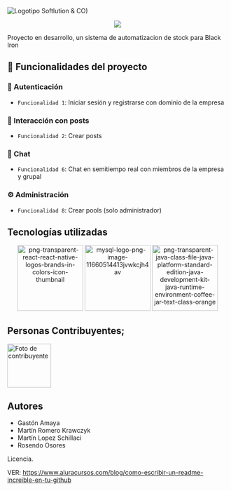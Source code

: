 

![Logotipo Softlution & CO)](https://github.com/user-attachments/assets/4dc8180c-d971-4f43-a982-1674b3cf585b)


<p align="center">
<img src="https://img.shields.io/badge/STATUS-EN%20PROCESO-red">
</p>

Proyecto en desarrollo, un sistema de automatizacion de stock para Black Iron

## :hammer: Funcionalidades del proyecto

### :key: Autenticación
- `Funcionalidad 1`: Iniciar sesión y registrarse con dominio de la empresa  

### :memo: Interacción con posts
- `Funcionalidad 2`: Crear posts  


### :speech_balloon: Chat
- `Funcionalidad 6`: Chat en semitiempo real con miembros de la empresa y grupal  

### :gear: Administración
- `Funcionalidad 8`: Crear pools (solo administrador)  

  
## Tecnologías utilizadas




<p align="center">
  <img width="150" height="150" alt="png-transparent-react-react-native-logos-brands-in-colors-icon-thumbnail" src="https://github.com/user-attachments/assets/153cdad2-f1c2-4ec2-ba4d-0c72453790f4" />
  <img width="150" height="150" alt="mysql-logo-png-image-11660514413jvwkcjh4av" src="https://github.com/user-attachments/assets/fadfef91-986e-4355-a439-6a74b110b6b3" />
  <img width="150" height="150" alt="png-transparent-java-class-file-java-platform-standard-edition-java-development-kit-java-runtime-environment-coffee-jar-text-class-orange" src="https://github.com/user-attachments/assets/2aeb76c4-07af-4f4c-8e3a-a4ea4b457717" />


</p>

## Personas Contribuyentes;
<a href="https://github.com/chispamaya/SoftLution-CO/graphs/contributors">
 <a href="https://github.com/chispamaya/SoftLution-CO/graphs/contributors">
  <img src="https://github.com/user-attachments/assets/58251b39-fee5-466f-87cb-3f37fc61dad2" alt="Foto de contribuyente" height="100"/>
</a>



## Autores

- Gastón Amaya
- Martín Romero Krawczyk
- Martín Lopez Schillaci
- Rosendo Osores

Licencia.

VER: https://www.aluracursos.com/blog/como-escribir-un-readme-increible-en-tu-github
